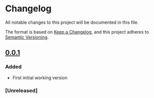 # Changelog
All notable changes to this project will be documented in this file.

The format is based on [Keep a Changelog](https://keepachangelog.com/en/1.0.0/),
and this project adheres to [Semantic Versioning](https://semver.org/spec/v2.0.0.html).

## [0.0.1]
### Added 
 - First initial working version 

### [Unreleased]
   
  

[0.0.1]: https://github.com/brunomikoski/UIManager/releases/tag/v1.0.0


